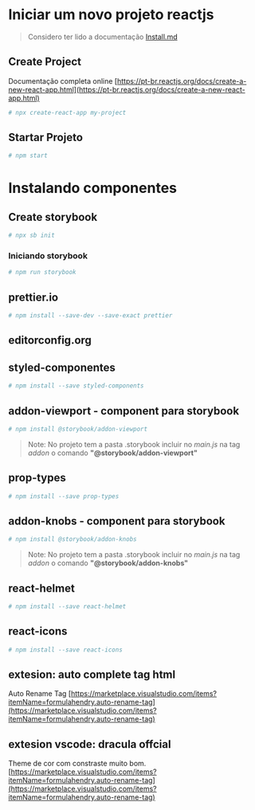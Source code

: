 # Iniciar um novo projeto reactjs

> Considero ter lido a documentação [Install.md](Install.md)

## Create Project

Documentação completa online [https://pt-br.reactjs.org/docs/create-a-new-react-app.html](https://pt-br.reactjs.org/docs/create-a-new-react-app.html)

```sh
# npx create-react-app my-project
```

## Startar Projeto

```sh
# npm start
```

# Instalando componentes

## Create storybook

```sh
# npx sb init
```

### Iniciando storybook

```sh
# npm run storybook
```

## prettier.io

```sh
# npm install --save-dev --save-exact prettier
```

## editorconfig.org

## styled-componentes

```sh
# npm install --save styled-components
```

## addon-viewport - component para storybook

```sh
# npm install @storybook/addon-viewport
```

> Note: No projeto tem a pasta .storybook incluir no _main.js_ na tag _addon_ o comando **"@storybook/addon-viewport"**

## prop-types

```sh
# npm install --save prop-types
```

## addon-knobs - component para storybook

```sh
# npm install @storybook/addon-knobs
```

> Note: No projeto tem a pasta .storybook incluir no _main.js_ na tag _addon_ o comando **"@storybook/addon-knobs"**

## react-helmet

```sh
# npm install --save react-helmet
```

## react-icons

```sh
# npm install --save react-icons
```


## extesion: auto complete tag html

Auto Rename Tag
[https://marketplace.visualstudio.com/items?itemName=formulahendry.auto-rename-tag](https://marketplace.visualstudio.com/items?itemName=formulahendry.auto-rename-tag)


## extesion vscode: dracula offcial

Theme de cor com constraste muito bom.
[https://marketplace.visualstudio.com/items?itemName=formulahendry.auto-rename-tag](https://marketplace.visualstudio.com/items?itemName=formulahendry.auto-rename-tag)